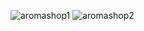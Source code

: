 
![aromashop1](https://github.com/leylatahirova/Aroma-Shop/assets/118692585/d62b503b-095f-410b-beb9-7537fc72142c)
![aromashop2](https://github.com/leylatahirova/Aroma-Shop/assets/118692585/d2dba058-2795-4694-81ba-8a5235c7407b)
